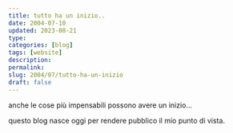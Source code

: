 ```yaml
---
title: tutto ha un inizio..
date: 2004-07-10
updated: 2023-08-21
type: 
categories: [blog]
tags: [website]
description: 
permalink: 
slug: 2004/07/tutto-ha-un-inizio
draft: false
---
```


anche le cose più impensabili possono avere un inizio...
  
questo blog nasce oggi per rendere pubblico il mio punto di vista.
